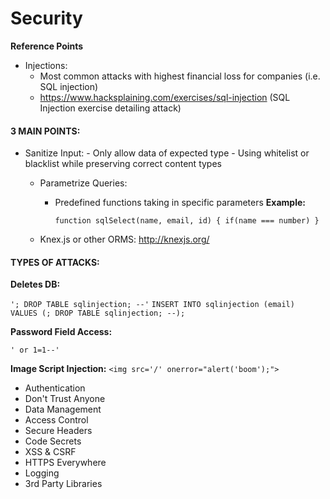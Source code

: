 # Security

**Reference Points**
 - Injections:
    - Most common attacks with highest financial loss for companies (i.e. SQL injection)
    - https://www.hacksplaining.com/exercises/sql-injection (SQL Injection exercise detailing attack)


#### 3 MAIN POINTS:

 - Sanitize Input:
        - Only allow data of expected type
        - Using whitelist or blacklist while preserving correct content types

    - Parametrize Queries:
        - Predefined functions taking in specific parameters
        **Example:**

            ``function sqlSelect(name, email, id) {
                if(name === number)
            }``

    - Knex.js or other ORMS: http://knexjs.org/
    
#### TYPES OF ATTACKS:

 **Deletes DB:**

   ``'; DROP TABLE sqlinjection; --'``
   ``INSERT INTO sqlinjection (email) VALUES (; DROP TABLE sqlinjection; --);``

 **Password Field Access:**

   ``' or 1=1--'``

 **Image Script Injection:**
    ``<img src='/' onerror="alert('boom');">``

 - Authentication
 - Don't Trust Anyone
 - Data Management
 - Access Control
 - Secure Headers
 - Code Secrets
 - XSS & CSRF
 - HTTPS Everywhere
 - Logging
 - 3rd Party Libraries
